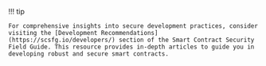 !!! tip

    For comprehensive insights into secure development practices, consider visiting the [Development Recommendations](https://scsfg.io/developers/) section of the Smart Contract Security Field Guide. This resource provides in-depth articles to guide you in developing robust and secure smart contracts.
